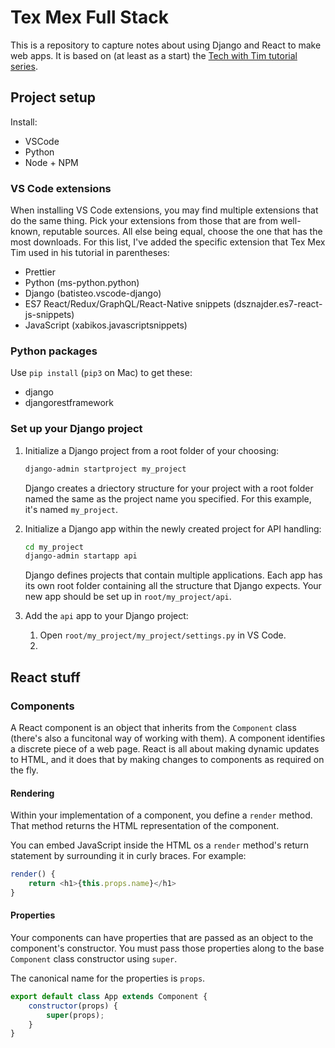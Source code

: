 # Tex Mex Full Stack #

This is a repository to capture notes about using Django and React to make web apps.
It is based on (at least as a start) the
[Tech with Tim tutorial series](https://www.youtube.com/watch?v=JD-age0BPVo&list=PLzMcBGfZo4-kCLWnGmK0jUBmGLaJxvi4j).

## Project setup ##

Install:

-   VSCode
-   Python
-   Node + NPM

### VS Code extensions ###

When installing VS Code extensions, you may find multiple extensions that do the same thing.
Pick your extensions from those that are from well-known, reputable sources. All else being equal,
choose the one that has the most downloads. For this list, I've added the specific extension that
Tex Mex Tim used in his tutorial in parentheses:

-   Prettier
-   Python (ms-python.python)
-   Django (batisteo.vscode-django)
-   ES7 React/Redux/GraphQL/React-Native snippets (dsznajder.es7-react-js-snippets)
-   JavaScript (xabikos.javascriptsnippets)

### Python packages ###

Use `pip install` (`pip3` on Mac) to get these:

-   django
-   djangorestframework

### Set up your Django project ###

1.  Initialize a Django project from a root folder of your choosing:
    
    ```bash
    django-admin startproject my_project
    ```
    
    Django creates a driectory structure for your project with a root folder named
    the same as the project name you specified. For this example, it's named 
    `my_project`.
    
2.  Initialize a Django app within the newly created project for API handling:

    ```bash
    cd my_project
    django-admin startapp api
    ```
    
    Django defines projects that contain multiple applications. Each app has its own
    root folder containing all the structure that Django expects. Your new app should
    be set up in `root/my_project/api`.
    
3.  Add the `api` app to your Django project:

    1.  Open `root/my_project/my_project/settings.py` in VS Code.
    2.  

    


## React stuff ##

### Components ###

A React component is an object that inherits from the `Component` class (there's also a funcitonal
way of working with them). A component identifies a discrete piece of a web page. React is all
about making dynamic updates to HTML, and it does that by making changes to components as required
on the fly.

#### Rendering ####

Within your implementation of a component, you define a `render` method. That method returns the 
HTML representation of the component.

You can embed JavaScript inside the HTML os a `render` method's return statement by surrounding
it in curly braces. For example:

```javascript
render() {
    return <h1>{this.props.name}</h1>
}
```

#### Properties ####

Your components can have properties that are passed as an object to the component's constructor.
You must pass those properties along to the base `Component` class constructor using `super`.

The canonical name for the properties is `props`.

```javascript
export default class App extends Component {
    constructor(props) {
        super(props);
    }
}
```
